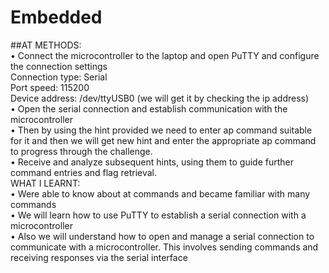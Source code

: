 # **Embedded**
##AT
METHODS: <br/>
•	Connect the microcontroller to the laptop and open PuTTY and configure the connection settings <br/>
          Connection type: Serial <br/>
          Port speed: 115200 <br/>
          Device address: /dev/ttyUSB0 (we will get it by checking the ip address) <br/>
•	Open the serial connection and establish communication with the microcontroller <br/>
•	Then by using the hint provided we need to enter ap command    suitable for it and then we will get new hint and enter the appropriate ap command to progress through the challenge.<br/>
•	Receive and analyze subsequent hints, using them to guide further command entries and flag retrieval.<br/>
WHAT I LEARNT: <br/>
•	Were able to know about at commands and became familiar with many commands <br/>
•	 We will learn how to use PuTTY to establish a serial connection with a microcontroller <br/>
•	Also we will understand how to open and manage a serial connection to communicate with a microcontroller. This involves sending commands and receiving responses via the serial interface<br/>

